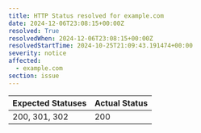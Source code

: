 ```yaml
---
title: HTTP Status resolved for example.com
date: 2024-12-06T23:08:15+00:00Z
resolved: True
resolvedWhen: 2024-12-06T23:08:15+00:00Z
resolvedStartTime: 2024-10-25T21:09:43.191474+00:00
severity: notice
affected:
  - example.com
section: issue
---
```


| Expected Statuses | Actual Status  |
|-------------------|----------------|
| 200, 301, 302 | 200 |
